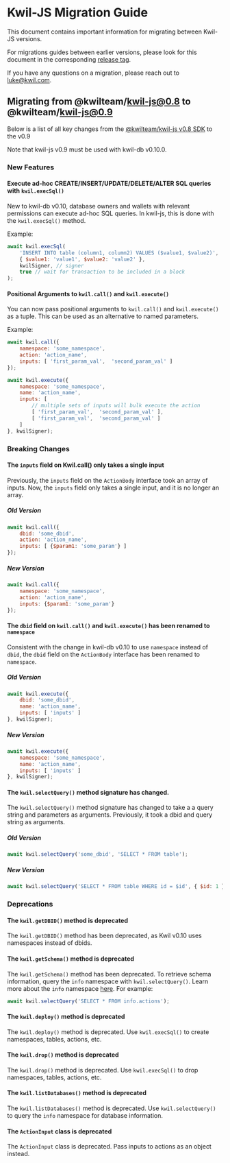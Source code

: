 # Kwil-JS Migration Guide

This document contains important information for migrating between Kwil-JS versions.

For migrations guides between earlier versions, please look for this document in the corresponding [release tag](https://github.com/kwilteam/kwil-js/tags).

If you have any questions on a migration, please reach out to luke@kwil.com.

## Migrating from @kwilteam/kwil-js@0.8 to @kwilteam/kwil-js@0.9

Below is a list of all key changes from the [@kwilteam/kwil-js v0.8 SDK](https://github.com/kwilteam/kwil-js/releases/tag/v0.8.6) to the v0.9

Note that kwil-js v0.9 must be used with kwil-db v0.10.0.

### New Features

#### Execute ad-hoc CREATE/INSERT/UPDATE/DELETE/ALTER SQL queries with `kwil.execSql()`

New to kwil-db v0.10, database owners and wallets with relevant permissions can execute ad-hoc SQL queries. In kwil-js, this is done with the `kwil.execSql()` method.

Example:

```javascript
await kwil.execSql(
    'INSERT INTO table (column1, column2) VALUES ($value1, $value2)', 
    { $value1: 'value1', $value2: 'value2' },
    kwilSigner, // signer 
    true // wait for transaction to be included in a block
);
```

#### Positional Arguments to `kwil.call()` and `kwil.execute()`

You can now pass positional arguments to `kwil.call()` and `kwil.execute()` as a tuple. This can be used as an alternative to named parameters.

Example:

```javascript
await kwil.call({
    namespace: 'some_namespace',
    action: 'action_name',
    inputs: [ 'first_param_val',  'second_param_val' ]
});

await kwil.execute({
    namespace: 'some_namespace',
    name: 'action_name',
    inputs: [
        // multiple sets of inputs will bulk execute the action
        [ 'first_param_val',  'second_param_val' ],
        [ 'first_param_val',  'second_param_val' ]
    ]
}, kwilSigner);
```

### Breaking Changes

#### The `inputs` field on Kwil.call() only takes a single input

Previously, the `inputs` field on the `ActionBody` interface took an array of inputs. Now, the `inputs` field only takes a single input, and it is no longer an array.

##### Old Version

```javascript
await kwil.call({
    dbid: 'some_dbid',
    action: 'action_name',
    inputs: [ {$param1: 'some_param'} ]
});
```

##### New Version

```javascript
await kwil.call({
    namespace: 'some_namespace',
    action: 'action_name',
    inputs: {$param1: 'some_param'}
});
```

#### The `dbid` field on `kwil.call()` and `kwil.execute()` has been renamed to `namespace`

Consistent with the change in kwil-db v0.10 to use `namespace` instead of `dbid`, the `dbid` field on the `ActionBody` interface has been renamed to `namespace`.

##### Old Version

```javascript
await kwil.execute({
    dbid: 'some_dbid',
    name: 'action_name',
    inputs: [ 'inputs' ]
}, kwilSigner);
```

##### New Version

```javascript
await kwil.execute({
    namespace: 'some_namespace',
    name: 'action_name',
    inputs: [ 'inputs' ]
}, kwilSigner);
```

#### The `kwil.selectQuery()` method signature has changed.

The `kwil.selectQuery()` method signature has changed to take a a query string and parameters as arguments. Previously, it took a dbid and query string as arguments.

##### Old Version

```javascript
await kwil.selectQuery('some_dbid', 'SELECT * FROM table');
```

##### New Version

```javascript
await kwil.selectQuery('SELECT * FROM table WHERE id = $id', { $id: 1 });
```

### Deprecations

#### The `kwil.getDBID()` method is deprecated

The `kwil.getDBID()` method has been deprecated, as Kwil v0.10 uses namespaces instead of dbids.

#### The `kwil.getSchema()` method is deprecated

The `kwil.getSchema()` method has been deprecated. To retrieve schema information, query the `info` namespace with `kwil.selectQuery()`. Learn more about the `info` namespace [here](https://prerelease.kwil.com/docs/language/info-namespace/). For example:

```javascript
await kwil.selectQuery('SELECT * FROM info.actions');
```

#### The `kwil.deploy()` method is deprecated

The `kwil.deploy()` method is deprecated. Use `kwil.execSql()` to create namespaces, tables, actions, etc.

#### The `kwil.drop()` method is deprecated

The `kwil.drop()` method is deprecated. Use `kwil.execSql()` to drop namespaces, tables, actions, etc.

#### The `kwil.listDatabases()` method is deprecated

The `kwil.listDatabases()` method is deprecated. Use `kwil.selectQuery()` to query the `info` namespace for database information.

#### The `ActionInput` class is deprecated

The `ActionInput` class is deprecated. Pass inputs to actions as an object instead.
